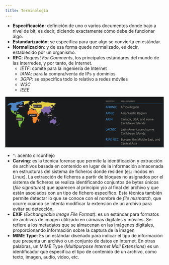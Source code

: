 ```yaml
---
title: Terminología
---
```

- **Especificación**: definición de uno o varios documentos donde bajo a nivel de bit, es decir, diciendo exactamente cómo debe de funcionar algo.
- **Estandarización**: se especifica para que algo se convierta en estándar.
- **Normalización**: y de esa forma quede normalizado, es decir, establecido por un organismo.
- **RFC**: *Request For Comments*, los principales estándares del mundo de las interredes, y por tanto, de Internet.
	- *IETF*: comité para la ingeniería de Internet
	- *IANA*: para la compra/venta de IPs y dominios
	- *3GPP*: se especifica todo lo relativo a redes móviles
	- *W3C*
	- *IEEE*

![IANA](img/Pasted%20image%2020241004125613.png)

- `^`: acento circunflejo
- **Carving**: es la técnica forense que permite la identificación y extracción de archivos basada en contenido en lugar de la información almacenada en estructuras del sistema de ficheros donde residen (ej.: inodos en Linux). La extracción de ficheros a partir de bloques no asignados por el sistema de ficheros se realiza identificando conjuntos de bytes únicos (*file signatures*) que aparecen al principio y/o al final del archivo y que están asociados con un tipo de fichero específico. Esta técnica también permite detectar lo que se conoce con el nombre de *file mismatch*, que ocurre cuando se intenta modificar la extensión de un archivo para evitar su detección.
- **EXIF** (*Exchangeable Image File Format*): es un estándar para formatos de archivos de imagen utilizado en cámaras digitales y móviles. Se refiere a los metadatos que se almacenan en las imágenes digitales, proporcionando información sobre la captura de la imagen
- **MIME Type**: Es un estándar diseñado para indicar el tipo de información que presenta un archivo o un conjunto de datos en Internet. En otras palabras, un MIME Type (*Multipurpose Internet Mail Extensions*) es un identificador que especifica el tipo de contenido de un archivo, como texto, imagen, audio, video, etc.

